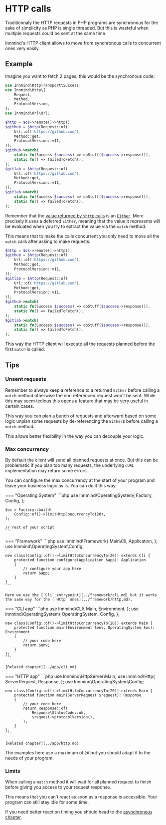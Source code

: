 # HTTP calls

Traditionnaly the HTTP requests in PHP programs are synchronous for the sake of simplicity as PHP is single threaded. But this is wasteful when multiple requests could be sent at the same time.

Innmind's HTTP client allows to move from synchronous calls to concurrent ones very easily.

## Example

Imagine you want to fetch 2 pages, this would be the synchronous code:

```php
use Innmind\HttpTransport\Success;
use Innmind\Http\{
    Request,
    Method,
    ProtocolVersion,
};
use Innmind\Url\Url;

$http = $os->remote()->http();
$github = $http(Request::of(
    Url::of('https://github.com'),
    Method::get,
    ProtocolVersion::v11,
));
$github->match(
    static fn(Success $success) => doStuff($success->response()),
    static fn() => failedToFetch(),
);
$gitlab = $http(Request::of(
    Url::of('https://gitlab.com'),
    Method::get,
    ProtocolVersion::v11,
));
$gitlab->match(
    static fn(Success $success) => doStuff($success->response()),
    static fn() => failedToFetch(),
);
```

Remember that the [value returned by `$http` calls](../operating-system/http.md) is an [`Either`](../handling-data/either.md). More precisely it uses a deferred `Either`, meaning that the value it represents will be evaluated when you try to extract the value via the `match` method.

This means that to make the calls concurrent you only need to move all the `match` calls after asking to make requests:

```php hl_lines="12-15"
$http = $os->remote()->http();
$github = $http(Request::of(
    Url::of('https://github.com'),
    Method::get,
    ProtocolVersion::v11,
));
$gitlab = $http(Request::of(
    Url::of('https://gitlab.com'),
    Method::get,
    ProtocolVersion::v11,
));
$github->match(
    static fn(Success $success) => doStuff($success->response()),
    static fn() => failedToFetch(),
);
$gitlab->match(
    static fn(Success $success) => doStuff($success->response()),
    static fn() => failedToFetch(),
);
```

This way the HTTP client will execute all the requests planned before the first `match` is called.

## Tips

### Unsent requests

Remember to always keep a reference to a returned `Either` before calling a `match` method otherwise the non referenced request won't be sent. While this may seem tedious this opens a feature that may be very useful in certain cases.

This way you can plan a bunch of requests and afterward based on some logic unplan some requests by de-referencing the `Either`s before calling a `match` method.

This allows better flexibility in the way you can decouple your logic.

### Max concurrency

By default the client will send all planned requests at once. But this can be problematic if you plan too many requests, the underlying `cURL` implementation may return some errors.

You can configure the max concurrency at the start of your program and leave your business logic as is. You can do it this way:

=== "Operating System"
    ```php
    use Innmind\OperatingSystem\{
        Factory,
        Config,
    };

    $os = Factory::build(
        Config::of()->limitHttpConcurrencyTo(20),
    );

    // rest of your script
    ```

=== "Framework"
    ```php
    use Innmind\Framework\{
        Main\Cli,
        Application,
    };
    use Innmind\OperatingSystem\Config;

    new class(Config::of()->limitHttpConcurrencyTo(20)) extends Cli {
        protected function configure(Application $app): Application
        {
            // configure your app here
            return $app;
        }
    }
    ```

    Here we use the [`Cli` entrypoint](../framework/cli.md) but it works the same way for the [`Http` ones](../framework/http.md).

=== "CLI app"
    ```php
    use Innmind\CLI\{
        Main,
        Environment,
    };
    use Innmind\OperatingSystem\{
        OperatingSystem,
        Config,
    };

    new class(Config::of()->limitHttpConcurrencyTo(20)) extends Main {
        protected function main(Environment $env, OperatingSystem $os): Environment
        {
            // your code here
            return $env;
        }
    };
    ```

    [Related chapter](../app/cli.md)

=== "HTTP app"
    ```php
    use Innmind\HttpServer\Main;
    use Innmind\Http\{
        ServerRequest,
        Response,
    };
    use Innmind\OperatingSystem\Config;

    new class(Config::of()->limitHttpConcurrencyTo(20)) extends Main {
        protected function main(ServerRequest $request): Response
        {
            // your code here
            return Response::of(
                Response\StatusCode::ok,
                $request->protocolVersion(),
            );
        }
    };
    ```

    [Related chapter](../app/http.md)

The examples here use a maximum of `20` but you should adapt it to the needs of your program.

### Limits

When calling a `match` method it will wait for all planned request to finish before giving you access to your request response.

This means that you can't react as soon as a response is accessible. Your program can still stay idle for some time.

If you need better reaction timing you should head to the [asynchronous chapter](async.md).
